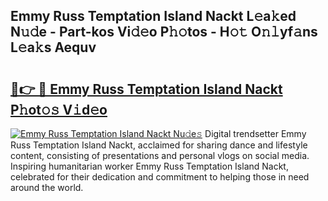 ## Emmy Russ Temptation Island Nackt L𝚎a𝚔ed N𝚞𝚍e - Part-kos Vi𝚍𝚎o P𝚑𝚘tos - H𝚘𝚝 O𝚗𝚕yf𝚊ns L𝚎a𝚔s Aequv

# <h2><a href="http://kf57xn.oniu.top/?m=Emmy+Russ+Temptation+Island+Nackt">🔗👉 🔴 Emmy Russ Temptation Island Nackt P𝚑ot𝚘𝚜 V𝚒d𝚎o</a></h2>

[![Emmy Russ Temptation Island Nackt Nu𝚍e𝚜](https://i.imgur.com/0qMVB7G.gif)](http://kf57xn.oniu.top/?m=Emmy+Russ+Temptation+Island+Nackt)
Digital trendsetter Emmy Russ Temptation Island Nackt, acclaimed for sharing dance and lifestyle content, consisting of presentations and personal vlogs on social media. Inspiring humanitarian worker Emmy Russ Temptation Island Nackt, celebrated for their dedication and commitment to helping those in need around the world.  
